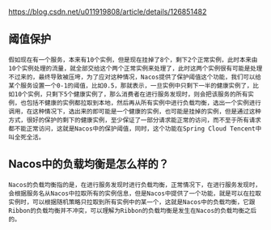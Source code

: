 https://blog.csdn.net/u011919808/article/details/126851482
## 阈值保护
	假如现在有一个服务，本来有10个实例，但是现在挂掉了8个，剩下2个正常实例，此时本来由10个实例处理的流量，就全部交给这个两个正常实例来处理了，此时这两个实例很有可能是处理不过来的，最终导致被压垮，为了应对这种情况，Nacos提供了保护阈值这个功能，我们可以给某个服务设置一个0-1的阈值，比如0.5，那就表示，一旦实例中只剩下一半的健康实例了，比如10个实例，只剩下5个健康实例了，那么消费者在进行服务发现时，则会把该服务的所有实例，也包括不健康的实例都拉取到本地，然后再从所有实例中进行负载均衡，选出一个实例进行调用，在这种情况下，选出来的即可能是一个健康的实例，也可能是挂掉的实例，但是通过这种方式，很好的保护的剩下的健康实例，至少保证了一部分请求能正常的访问，而不至于所有请求都不能正常访问，这就是Nacos中的保护阈值，同时，这个功能在Spring Cloud Tencent中叫全死全活。

##  Nacos中的负载均衡是怎么样的？
	Nacos的负载均衡指的是，在进行服务发现时进行负载均衡，正常情况下，在进行服务发现时，会根据服务名从Nacos中拉取所有的实例信息，但是Nacos中提供了一个功能，就是可以在拉取实例时，可以根据随机策略只拉取到所有实例中的某一个，这就是Nacos中的负载均衡，它跟Ribbon的负载均衡并不冲突，可以理解为Ribbon的负载均衡是发生在Nacos的负载均衡之后的。


